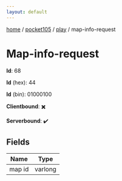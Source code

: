 ```yaml
---
layout: default
---
```


[home](/)  /  [pocket105](/protocol/pocket105)  /  [play](/protocol/pocket105/play)  /  map-info-request

# Map-info-request

**Id**: 68

**Id** (hex): 44

**Id** (bin): 01000100

**Clientbound**: ✖️

**Serverbound**: ✔️

## Fields

Name | Type
---|---
map id | varlong

